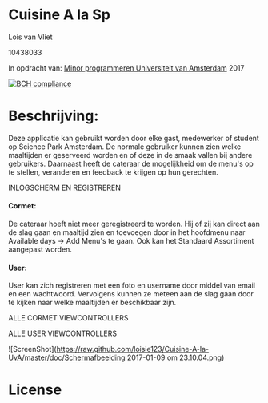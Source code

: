 # Cuisine A la Sp

Lois van Vliet

10438033

In opdracht van: [Minor programmeren Universiteit van Amsterdam](http://www.mprog.nl)
2017



[![BCH compliance](https://bettercodehub.com/edge/badge/loisie123/Cuisine-Project)](https://bettercodehub.com)

 # Beschrijving:
Deze applicatie kan gebruikt worden door elke gast, medewerker of student op Science Park Amsterdam. De normale gebruiker kunnen zien welke maaltijden er geserveerd worden en of deze in de smaak vallen  bij andere gebruikers. Daarnaast heeft de cateraar de mogelijkheid om de menu's op te stellen, veranderen en feedback te krijgen op hun gerechten. 


INLOGSCHERM EN REGISTREREN




#### Cormet:
De cateraar hoeft niet meer geregistreerd te worden. Hij of zij kan direct aan de slag gaan en maaltijd zien en toevoegen door in het hoofdmenu naar Available days -> Add Menu's te gaan. 
Ook kan het Standaard Assortiment aangepast worden. 


#### User:
User kan zich registreren met een foto en username door middel van email en een wachtwoord. Vervolgens kunnen ze meteen aan de slag gaan door te kijken naar welke maaltijden er beschikbaar zijn. 

ALLE CORMET VIEWCONTROLLERS




ALLE USER VIEWCONTROLLERS


![ScreenShot](https://raw.github.com/loisie123/Cuisine-A-la-UvA/master/doc/Schermafbeelding 2017-01-09 om 23.10.04.png)


# License






